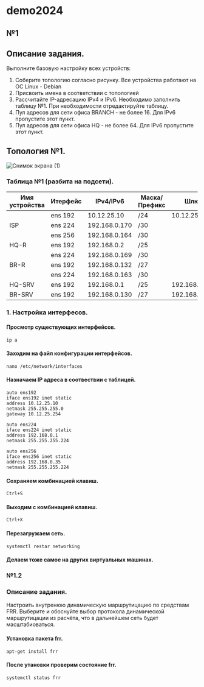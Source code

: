 # demo2024

## №1

## Описание задания.
Выполните базовую настройку всех устройств:

1) Соберите топологию согласно рисунку. Все устройства работают на OC Linux - Debian
2) Присвоить имена в соответствии с топологией
3) Рассчитайте IP-адресацию IPv4 и IPv6. Необходимо заполнить таблицу №1. При необходимости отредактируйте таблицу.
4) Пул адресов для сети офиса BRANCH - не более 16. Для IPv6 пропустите этот пункт.
5) Пул адресов для сети офиса HQ - не более 64. Для IPv6 пропустите этот пункт.
  
## Топология №1.

![Снимок экрана (1)](https://github.com/Danul1545/demo2024/assets/148867600/4e03b395-bb79-44ed-b207-89da299aea92)


### Таблица №1 (разбита на подсети).

| Имя устройства | Итерфейс |  IPv4/IPv6   | Маска/Префикс |       Шлюз       |
| -------------- | -------- | ------------ | ------------- |    ----------    |
|                | ens 192  | 10.12.25.10  | /24           | 10.12.25.254     |
| ISP            | ens 224  | 192.168.0.170| /30           |                  |
|                | ens 256  | 192.168.0.164| /30           |                  |
| HQ-R           | ens 192  | 192.168.0.2  | /25           |                  |
|                | ens 224  | 192.168.0.169| /30           |                  |
| BR-R           | ens 192  | 192.168.0.132| /27           |                  |
|                | ens 224  | 192.168.0.163| /30           |                  |
| HQ-SRV         | ens 192  | 192.168.0.1  | /25           | 192.168.0.2      |
| BR-SRV         | ens 192  | 192.168.0.130| /27           | 192.168.0.132    |

### 1. Настройка интерфесов.

#### Просмотр существующих интерфейсов.
```
ip a
```
#### Заходим на файл  конфигурации интерфейсов.
```
nano /etc/network/interfaces
```
#### Назначаем IP адреса в соотвествии с таблицей.
```
auto ens192
iface ens192 inet static
address 10.12.25.10
netmask 255.255.255.0
gateway 10.12.25.254

auto ens224
iface ens224 inet static
address 192.168.0.1
netmask 255.255.255.224

auto ens256
iface ens256 inet static
address 192.168.0.35
netmask 255.255.255.224
```
#### Сохраняем комбинацией клавиш.
```
Ctrl+S
```
#### Выходим с комбинацией клавиш.
```
Ctrl+X
```
#### Перезагружаем сеть.
```
systemctl restar networking
```
#### Делаем тоже самое на других виртуальных машинах.

### №1.2

### Описание задания.

Настроить внутренюю динамическую маршрутицацию по средствам FRR. Выберите и обоснуйте выбор протокола динамической маршрутицации из расчёта, что в дальнейшем сеть будет масштабиоваться.

#### Установка пакета frr.
```
apt-get install frr
```
#### После утановки проверим состояние frr.
```
systemctl status frr
```

